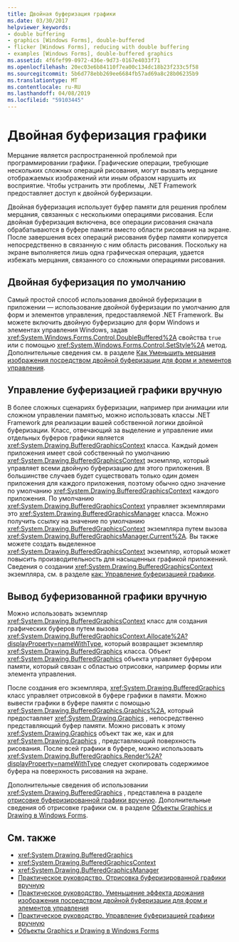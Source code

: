 ```yaml
---
title: Двойная буферизация графики
ms.date: 03/30/2017
helpviewer_keywords:
- double buffering
- graphics [Windows Forms], double-buffered
- flicker [Windows Forms], reducing with double buffering
- examples [Windows Forms], double-buffered graphics
ms.assetid: 4f6fef99-0972-436e-9d73-0167e4033f71
ms.openlocfilehash: 20ec03e6b84110f7ea00c134dc18b23f233c5f58
ms.sourcegitcommit: 5b6d778ebb269ee6684fb57ad69a8c28b06235b9
ms.translationtype: MT
ms.contentlocale: ru-RU
ms.lasthandoff: 04/08/2019
ms.locfileid: "59103445"
---
```

# <a name="double-buffered-graphics"></a>Двойная буферизация графики
Мерцание является распространенной проблемой при программировании графики. Графические операции, требующие нескольких сложных операций рисования, могут вызвать мерцание отображаемых изображений или иным образом нарушить их восприятие. Чтобы устранить эти проблемы, .NET Framework предоставляет доступ к двойной буферизации.  
  
 Двойная буферизация использует буфер памяти для решения проблем мерцания, связанных с несколькими операциями рисования. Если двойная буферизация включена, все операции рисования сначала обрабатываются в буфере памяти вместо области рисования на экране. После завершения всех операций рисования буфер памяти копируется непосредственно в связанную с ним область рисования. Поскольку на экране выполняется лишь одна графическая операция, удается избежать мерцания, связанного со сложными операциями рисования.  
  
## <a name="default-double-buffering"></a>Двойная буферизация по умолчанию  
 Самый простой способ использования двойной буферизации в приложении — использование двойной буферизации по умолчанию для форм и элементов управления, предоставляемой .NET Framework. Вы можете включить двойную буферизацию для форм Windows и элементах управления Windows, задав <xref:System.Windows.Forms.Control.DoubleBuffered%2A> свойства `true` или с помощью <xref:System.Windows.Forms.Control.SetStyle%2A> метод. Дополнительные сведения см. в разделе [Как Уменьшить мерцания изображения посредством двойной буферизации для форм и элементов управления](how-to-reduce-graphics-flicker-with-double-buffering-for-forms-and-controls.md).  
  
## <a name="manually-managing-buffered-graphics"></a>Управление буферизацией графики вручную  
 В более сложных сценариях буферизации, например при анимации или сложном управлении памятью, можно использовать классы .NET Framework для реализации вашей собственной логики двойной буферизации. Класс, отвечающий за выделение и управление ими отдельных буферов графики является <xref:System.Drawing.BufferedGraphicsContext> класса. Каждый домен приложения имеет свой собственный по умолчанию <xref:System.Drawing.BufferedGraphicsContext> экземпляр, который управляет всеми двойную буферизацию для этого приложения. В большинстве случаев будет существовать только один домен приложения для каждого приложения, поэтому обычно одно значение по умолчанию <xref:System.Drawing.BufferedGraphicsContext> каждого приложения. По умолчанию <xref:System.Drawing.BufferedGraphicsContext> управляет экземплярами это <xref:System.Drawing.BufferedGraphicsManager> класса. Можно получить ссылку на значение по умолчанию <xref:System.Drawing.BufferedGraphicsContext> экземпляра путем вызова <xref:System.Drawing.BufferedGraphicsManager.Current%2A>. Вы также можете создать выделенное <xref:System.Drawing.BufferedGraphicsContext> экземпляр, который может повысить производительность для насыщенных графикой приложений. Сведения о создании <xref:System.Drawing.BufferedGraphicsContext> экземпляра, см. в разделе [как: Управление буферизацией графики](how-to-manually-manage-buffered-graphics.md).  
  
## <a name="manually-displaying-buffered-graphics"></a>Вывод буферизованной графики вручную  
 Можно использовать экземпляр <xref:System.Drawing.BufferedGraphicsContext> класс для создания графических буферов путем вызова <xref:System.Drawing.BufferedGraphicsContext.Allocate%2A?displayProperty=nameWithType>, который возвращает экземпляр <xref:System.Drawing.BufferedGraphics> класса. Объект <xref:System.Drawing.BufferedGraphics> объекта управляет буфером памяти, который связан с областью отрисовки, например формы или элемента управления.  
  
 После создания его экземпляра, <xref:System.Drawing.BufferedGraphics> класс управляет отрисовкой в буфере графики в памяти. Можно вывести графики в буфере памяти с помощью <xref:System.Drawing.BufferedGraphics.Graphics%2A>, который предоставляет <xref:System.Drawing.Graphics> , непосредственно представляющий буфер памяти. Можно рисовать к этому <xref:System.Drawing.Graphics> объект так же, как и для <xref:System.Drawing.Graphics> , представляющий поверхность рисования. После всей графики в буфере, можно использовать <xref:System.Drawing.BufferedGraphics.Render%2A?displayProperty=nameWithType> следует скопировать содержимое буфера на поверхность рисования на экране.  
  
 Дополнительные сведения об использовании <xref:System.Drawing.BufferedGraphics> , представлена в разделе [отрисовке буферизированной графики вручную](how-to-manually-render-buffered-graphics.md). Дополнительные сведения об отрисовке графики см. в разделе [Объекты Graphics и Drawing в Windows Forms](graphics-and-drawing-in-windows-forms.md).  
  
## <a name="see-also"></a>См. также

- <xref:System.Drawing.BufferedGraphics>
- <xref:System.Drawing.BufferedGraphicsContext>
- <xref:System.Drawing.BufferedGraphicsManager>
- [Практическое руководство. Отрисовка буферизированной графики вручную](how-to-manually-render-buffered-graphics.md)
- [Практическое руководство. Уменьшение эффекта дрожания изображения посредством двойной буферизации для форм и элементов управления](how-to-reduce-graphics-flicker-with-double-buffering-for-forms-and-controls.md)
- [Практическое руководство. Управление буферизацией графики вручную](how-to-manually-manage-buffered-graphics.md)
- [Объекты Graphics и Drawing в Windows Forms](graphics-and-drawing-in-windows-forms.md)

